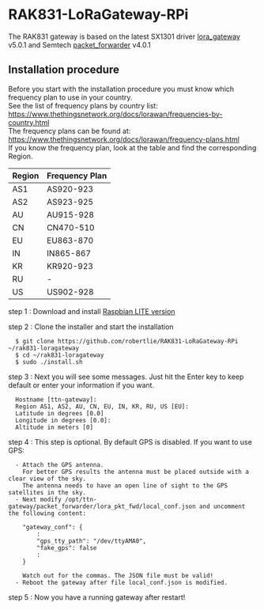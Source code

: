 # RAK831-LoRaGateway-RPi
The RAK831 gateway is based on the latest SX1301 driver [lora_gateway](https://github.com/Lora-net/lora_gateway) v5.0.1 and Semtech [packet_forwarder](https://github.com/Lora-net/packet_forwarder) v4.0.1  


##	Installation procedure

Before you start with the installation procedure you must know which frequency plan to use in your country.  
See the list of frequency plans by country list:  
https://www.thethingsnetwork.org/docs/lorawan/frequencies-by-country.html  
The frequency plans can be found at:  
https://www.thethingsnetwork.org/docs/lorawan/frequency-plans.html  
If you know the frequency plan, look at the table and find the corresponding Region.  

| Region | Frequency Plan |
|--------|----------------|
| AS1    | AS920-923      |
| AS2    | AS923-925      |
| AU     | AU915-928      |
| CN     | CN470-510      |
| EU     | EU863-870      |
| IN     | IN865-867      |
| KR     | KR920-923      |
| RU     | -              |
| US     | US902-928      |

step 1 : Download and install [Raspbian LITE version](https://www.raspberrypi.org/downloads/raspbian/)

step 2 : Clone the installer and start the installation

      $ git clone https://github.com/robertlie/RAK831-LoRaGateway-RPi ~/rak831-loragateway
      $ cd ~/rak831-loragateway
      $ sudo ./install.sh

step 3 : Next you will see some messages. Just hit the Enter key to keep default or enter your information if you want.

      Hostname [ttn-gateway]:
      Region AS1, AS2, AU, CN, EU, IN, KR, RU, US [EU]:
      Latitude in degrees [0.0]
      Longitude in degrees [0.0]:
      Altitude in meters [0]

step 4 : This step is optional. By default GPS is disabled. If you want to use GPS:

      - Attach the GPS antenna.
        For better GPS results the antenna must be placed outside with a clear view of the sky.
        The antenna needs to have an open line of sight to the GPS satellites in the sky.
      - Next modify /opt/ttn-gateway/packet_forwarder/lora_pkt_fwd/local_conf.json and uncomment the following content:

        "gateway_conf": {
            :
            "gps_tty_path": "/dev/ttyAMA0",
            "fake_gps": false
            :
        }

        Watch out for the commas. The JSON file must be valid!
      - Reboot the gateway after file local_conf.json is modified.

step 5 : Now you have a running gateway after restart!
